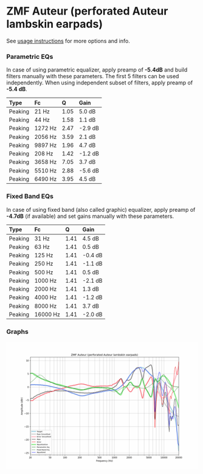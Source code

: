 # ZMF Auteur (perforated Auteur lambskin earpads)
See [usage instructions](https://github.com/jaakkopasanen/AutoEq#usage) for more options and info.

### Parametric EQs
In case of using parametric equalizer, apply preamp of **-5.4dB** and build filters manually
with these parameters. The first 5 filters can be used independently.
When using independent subset of filters, apply preamp of **-5.4 dB**.

| Type    | Fc      |    Q | Gain    |
|:--------|:--------|:-----|:--------|
| Peaking | 21 Hz   | 1.05 | 5.0 dB  |
| Peaking | 44 Hz   | 1.58 | 1.1 dB  |
| Peaking | 1272 Hz | 2.47 | -2.9 dB |
| Peaking | 2056 Hz | 3.59 | 2.1 dB  |
| Peaking | 9897 Hz | 1.96 | 4.7 dB  |
| Peaking | 208 Hz  | 1.42 | -1.2 dB |
| Peaking | 3658 Hz | 7.05 | 3.7 dB  |
| Peaking | 5510 Hz | 2.88 | -5.6 dB |
| Peaking | 6490 Hz | 3.95 | 4.5 dB  |

### Fixed Band EQs
In case of using fixed band (also called graphic) equalizer, apply preamp of **-4.7dB**
(if available) and set gains manually with these parameters.

| Type    | Fc       |    Q | Gain    |
|:--------|:---------|:-----|:--------|
| Peaking | 31 Hz    | 1.41 | 4.5 dB  |
| Peaking | 63 Hz    | 1.41 | 0.5 dB  |
| Peaking | 125 Hz   | 1.41 | -0.4 dB |
| Peaking | 250 Hz   | 1.41 | -1.1 dB |
| Peaking | 500 Hz   | 1.41 | 0.5 dB  |
| Peaking | 1000 Hz  | 1.41 | -2.1 dB |
| Peaking | 2000 Hz  | 1.41 | 1.3 dB  |
| Peaking | 4000 Hz  | 1.41 | -1.2 dB |
| Peaking | 8000 Hz  | 1.41 | 3.7 dB  |
| Peaking | 16000 Hz | 1.41 | -2.0 dB |

### Graphs
![](./ZMF%20Auteur%20(perforated%20Auteur%20lambskin%20earpads).png)